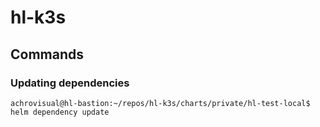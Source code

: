 # hl-k3s

## Commands

### Updating dependencies
```console
achrovisual@hl-bastion:~/repos/hl-k3s/charts/private/hl-test-local$ helm dependency update
```